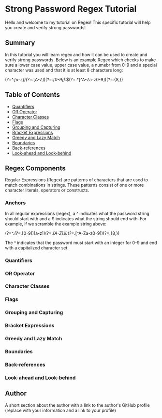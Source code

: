 # Strong Password Regex Tutorial

Hello and welcome to my tutorial on Regex! This specific tutorial will help you create and verify strong passwords!

## Summary

In this tutorial you will learn regex and how it can be used to create and verify strong passwords. Below is an example Regex which checks to make sure a lower case value, upper case value, a numebr from 0-9 and a special character was used and that it is at least 8 characters long:

(?=^.*[a-z])(?=.*[A-Z])(?=.*[0-9]).*$(?=.*[^A-Za-z0-9])(?=.{8,})

## Table of Contents

- [Quantifiers](#quantifiers)
- [OR Operator](#or-operator)
- [Character Classes](#character-classes)
- [Flags](#flags)
- [Grouping and Capturing](#grouping-and-capturing)
- [Bracket Expressions](#bracket-expressions)
- [Greedy and Lazy Match](#greedy-and-lazy-match)
- [Boundaries](#boundaries)
- [Back-references](#back-references)
- [Look-ahead and Look-behind](#look-ahead-and-look-behind)

## Regex Components
Regular Expressions (Regex) are patterns of characters that are used to match combinations in strings. These patterns consist of one or more character literals, operators or constructs.

### Anchors
In all regular expressions (regex), a ^ indicates what the password string should start with and a $ indicates what the string should end with.
For example, if we scramble the example string above:

(?=^.*(?=.*[0-9])[a-z])(?=.*[A-Z]$)(?=.*[^A-Za-z0-9])(?=.{8,})

The ^ indicates that the password must start with an integer for 0-9 and end with a capitalized character set.

### Quantifiers

### OR Operator

### Character Classes

### Flags

### Grouping and Capturing

### Bracket Expressions

### Greedy and Lazy Match

### Boundaries

### Back-references

### Look-ahead and Look-behind

## Author

A short section about the author with a link to the author's GitHub profile (replace with your information and a link to your profile)
